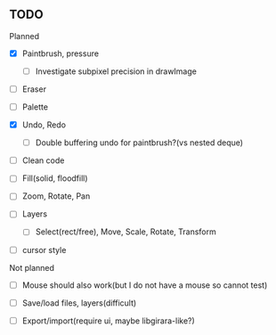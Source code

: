 ## TODO

Planned

* [x] Paintbrush, pressure

	* [ ] Investigate subpixel precision in drawImage

* [ ] Eraser

* [ ] Palette

* [x] Undo, Redo

	* [ ] Double buffering undo for paintbrush?(vs nested deque)

* [ ] Clean code

* [ ] Fill(solid, floodfill)

* [ ] Zoom, Rotate, Pan

* [ ] Layers

	* [ ] Select(rect/free), Move, Scale, Rotate, Transform

* [ ] cursor style

Not planned

* [ ] Mouse should also work(but I do not have a mouse so cannot test)

* [ ] Save/load files, layers(difficult)

* [ ] Export/import(require ui, maybe libgirara-like?)
